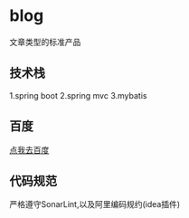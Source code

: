 # blog
文章类型的标准产品

## 技术栈
1.spring boot
2.spring mvc
3.mybatis

## 百度
[点我去百度](http://www.baidu.com)

## 代码规范
严格遵守SonarLint,以及阿里编码规约(idea插件)